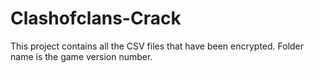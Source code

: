 # Clashofclans-Crack
This project contains all the CSV files that have been encrypted.
Folder name is the game version number.